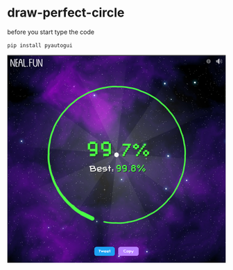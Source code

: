 # draw-perfect-circle

before you start type the code
```bash
pip install pyautogui
```

![image](simulation.png)
